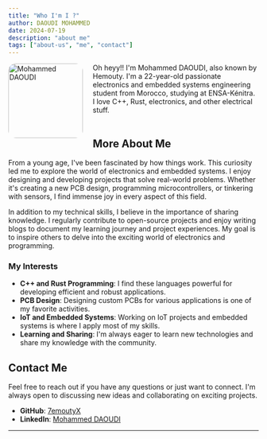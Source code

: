 ```yaml
---
title: "Who I'm I ?"
author: DAOUDI MOHAMMED
date: 2024-07-19
description: "about me"
tags: ["about-us", "me", "contact"]
---
```



<style>
    .profile-pic {
        float: left;
        margin-right: 20px;
        width: 150px;
        height: auto;
        border-radius: 10%;
    }
</style>

<img src="/profile.jpg" alt="Mohammed DAOUDI" class="profile-pic"/>

Oh heyy!! I'm Mohammed DAOUDI, also known by Hemouty. I'm a 22-year-old passionate electronics and embedded systems engineering student from Morocco, studying at ENSA-Kénitra.<br> I love C++, Rust, electronics, and other electrical stuff.        
   <br>
## More About Me
From a young age, I've been fascinated by how things work. This curiosity led me to explore the world of electronics and embedded systems. I enjoy designing and developing projects that solve real-world problems. Whether it's creating a new PCB design, programming microcontrollers, or tinkering with sensors, I find immense joy in every aspect of this field.

In addition to my technical skills, I believe in the importance of sharing knowledge. I regularly contribute to open-source projects and enjoy writing blogs to document my learning journey and project experiences. My goal is to inspire others to delve into the exciting world of electronics and programming.

### My Interests

- **C++ and Rust Programming**: I find these languages powerful for developing efficient and robust applications.
- **PCB Design**: Designing custom PCBs for various applications is one of my favorite activities.
- **IoT and Embedded Systems**: Working on IoT projects and embedded systems is where I apply most of my skills.
- **Learning and Sharing**: I'm always eager to learn new technologies and share my knowledge with the community.

## Contact Me

Feel free to reach out if you have any questions or just want to connect. I'm always open to discussing new ideas and collaborating on exciting projects.

- **GitHub**: [7emoutyX](https://github.com/7emoutyX)
- **LinkedIn**: [Mohammed DAOUDI](https://www.linkedin.com/in/muhammedaoudi/)

---